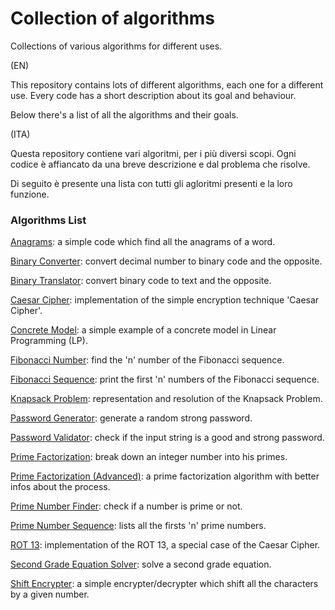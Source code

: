 # Collection of algorithms
Collections of various algorithms for different uses.

(EN)

This repository contains lots of different algorithms, each one for a different use.
Every code has a short description about its goal and behaviour.

Below there's a list of all the algorithms and their goals.

(ITA)

Questa repository contiene vari algoritmi, per i più diversi scopi.
Ogni codice è affiancato da una breve descrizione e dal problema che risolve.

Di seguito è presente una lista con tutti gli agloritmi presenti e la loro funzione.

### Algorithms List
[Anagrams](https://github.com/SiMoM0/Miscellaneous/tree/main/Anagrams): a simple code which find all the anagrams of a word.

[Binary Converter](https://github.com/SiMoM0/Miscellaneous/tree/main/BinaryConverter): convert decimal number to binary code and the opposite.

[Binary Translator](https://github.com/SiMoM0/Miscellaneous/tree/main/BinaryTranslator): convert binary code to text and the opposite.

[Caesar Cipher](https://github.com/SiMoM0/MiscAlgorithms/tree/main/CaesarCipher): implementation of the simple encryption technique 'Caesar Cipher'.

[Concrete Model](https://github.com/SiMoM0/Miscellaneous/tree/main/ConcreteModel): a simple example of a concrete model in Linear Programming (LP).

[Fibonacci Number](https://github.com/SiMoM0/Miscellaneous/tree/main/FibonacciNumber): find the 'n' number of the Fibonacci sequence.

[Fibonacci Sequence](https://github.com/SiMoM0/Miscellaneous/tree/main/FibonacciSequence): print the first 'n' numbers of the Fibonacci sequence.

[Knapsack Problem](https://github.com/SiMoM0/MiscAlgorithms/tree/main/KnapsackProblem): representation and resolution of the Knapsack Problem.

[Password Generator](https://github.com/SiMoM0/Miscellaneous/tree/main/PasswordGenerator): generate a random strong password.

[Password Validator](https://github.com/SiMoM0/Miscellaneous/tree/main/PasswordValidator): check if the input string is a good and strong password.

[Prime Factorization](https://github.com/SiMoM0/Miscellaneous/tree/main/PrimeFactorization): break down an integer number into his primes.

[Prime Factorization (Advanced)](https://github.com/SiMoM0/Miscellaneous/tree/main/PrimeFactorization_Advance): a prime factorization algorithm with better infos about the process.

[Prime Number Finder](https://github.com/SiMoM0/Miscellaneous/tree/main/PrimeNumberFinder): check if a number is prime or not.

[Prime Number Sequence](https://github.com/SiMoM0/Miscellaneous/tree/main/PrimeNumberSequence): lists all the firsts 'n' prime numbers.

[ROT 13](https://github.com/SiMoM0/MiscAlgorithms/tree/main/ROT13): implementation of the ROT 13, a special case of the Caesar Cipher.

[Second Grade Equation Solver](https://github.com/SiMoM0/Miscellaneous/tree/main/SecondGradeEquation): solve a second grade equation.

[Shift Encrypter](https://github.com/SiMoM0/Miscellaneous/tree/main/ShiftEncrypter): a simple encrypter/decrypter which shift all the characters by a given number.
